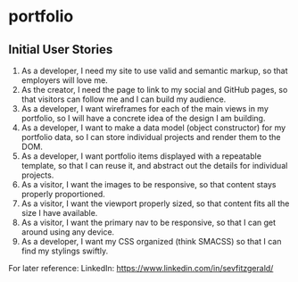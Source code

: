 # portfolio

## Initial User Stories
1. As a developer, I need my site to use valid and semantic markup, so that employers will love me.
2. As the creator, I need the page to link to my social and GitHub pages, so that visitors can follow me and I can build my audience.
3. As a developer, I want wireframes for each of the main views in my portfolio, so I will have a concrete idea of the design I am building.
4. As a developer, I want to make a data model (object constructor) for my portfolio data, so I can store individual projects and render them to the DOM.
5. As a developer, I want portfolio items displayed with a repeatable template, so that I can reuse it, and abstract out the details for individual projects.
6. As a visitor, I want the images to be responsive, so that content stays properly proportioned.
7. As a visitor, I want the viewport properly sized, so that content fits all the size I have available.
8. As a visitor, I want the primary nav to be responsive, so that I can get around using any device.
9. As a developer, I want my CSS organized (think SMACSS) so that I can find my stylings swiftly.

For later reference:
LinkedIn: https://www.linkedin.com/in/sevfitzgerald/